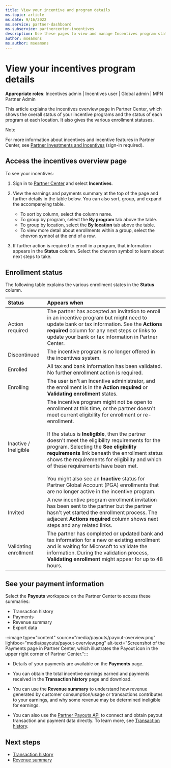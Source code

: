 ```yaml
---
title: View your incentive and program details
ms.topic: article
ms.date: 9/16/2022
ms.service: partner-dashboard
ms.subservice: partnercenter-incentives
description: Use these pages to view and manage Incentives program status
author: mseamons
ms.author: mseamons
---
```


# View your incentives program details

**Appropriate roles**: Incentives admin | Incentives user | Global admin | MPN Partner Admin

This article explains the incentives overview page in Partner Center, which shows the overall status of your incentive programs and the status of each program at each location. It also gives the various enrollment statuses.

> [!NOTE]
> For more information about incentives and incentive features in Partner Center, see [Partner Investments and Incentives](https://partner.microsoft.com/membership/partner-incentives) (sign-in required).

## Access the incentives overview page

To see your incentives:

1. Sign in to [Partner Center](https://partner.microsoft.com/dashboard/home) and select **Incentives**.

2. View the earnings and payments summary at the top of the page and further details in the table below. You can also sort, group, and expand the accompanying table.

   - To sort by column, select the column name.
   - To group by program, select the **By program** tab above the table.
   - To group by location, select the **By location** tab above the table.
   - To view more detail about enrollments within a group, select the chevron symbol at the end of a row.

3. If further action is required to enroll in a program, that information appears in the **Status** column.
   Select the chevron symbol to learn about next steps to take.

## Enrollment status

The following table explains the various enrollment states in the **Status** column.

| Status         | Appears when |
|:------------------------------------|:------------------|
| Action required  | The partner has accepted an invitation to enroll in an incentive program but might need to update bank or tax information. See the **Actions required** column for any next steps or links to update your bank or tax information in Partner Center. |
| Discontinued | The incentive program is no longer offered in the incentives system. |
| Enrolled  | All tax and bank information has been validated. No further enrollment action is required. |
| Enrolling  | The user isn't an Incentive administrator, and the enrollment is in the **Action required** or **Validating enrollment** states.|
| Inactive / Ineligible | The incentive program might not be open to enrollment at this time, or the partner doesn't meet current eligibility for enrollment or re-enrollment. <br><br> If the status is **Ineligible**, then the partner doesn't meet the eligibility requirements for the program. Selecting the **See eligibility requirements** link beneath the enrollment status shows the requirements for eligibility and which of these requirements have been met. <br><br> You might also see an **Inactive** status for Partner Global Account (PGA) enrollments that are no longer active in the incentive program.  |
| Invited  | A new incentive program enrollment invitation has been sent to the partner but the partner hasn't yet started the enrollment process. The adjacent **Actions required** column shows next steps and any related links.  |
| Validating enrollment  | The partner has completed or updated bank and tax information for a new or existing enrollment and is waiting for Microsoft to validate the information. During the validation process, **Validating enrollment** might appear for up to 48 hours.  |

## See your payment information

Select the **Payouts** workspace on the Partner Center to access these summaries:

- Transaction history
- Payments
- Revenue summary
- Export data

:::image type="content" source="media/payouts/payout-overview.png" lightbox="media/payouts/payout-overview.png" alt-text="Screenshot of the Payments page in Partner Center, which illustrates the Payout icon in the upper right corner of Partner Center.":::

- Details of your payments are available on the **Payments** page.

- You can obtain the total incentive earnings earned and payments received in the **Transaction history** page and download.

- You can use the **Revenue summary** to understand how revenue generated by customer consumption/usage or transactions contributes to your earnings, and why some revenue may be determined ineligible for earnings.

- You can also use the [Partner Payouts API](/rest/api/partner-center/partner-payouts) to connect and obtain payout transaction and payment data directly. To learn more, see [Transaction history](transaction-history.md).

## Next steps

- [Transaction history](transaction-history.md)
- [Revenue summary](revenue-summary.md)
